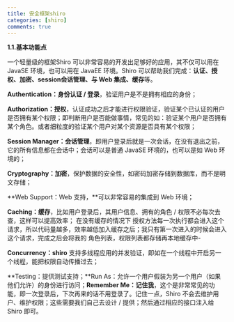 ```yaml
---
title: 安全框架shiro
categories: [shiro]
comments: true
---
```


**1.1.基本功能点**

一个轻量级的框架Shiro 可以非常容易的开发出足够好的应用，其不仅可以用在 JavaSE 环境，也可以用在 JavaEE 环境。Shiro 可以帮助我们完成：**认证、授权、加密、session会话管理、与 Web 集成、缓存**等。

**Authentication：身份认证 / 登录**，验证用户是不是拥有相应的身份；

**Authorization：授权**，认证成功之后才能进行权限验证，验证某个已认证的用户是否拥有某个权限；即判断用户是否能做事情，常见的如：验证某个用户是否拥有某个角色。或者细粒度的验证某个用户对某个资源是否具有某个权限；

**Session Manager：会话管理**，即用户登录后就是一次会话，在没有退出之前，它的所有信息都在会话中；会话可以是普通 JavaSE 环境的，也可以是如 Web 环境的；

**Cryptography：加密**，保护数据的安全性，如密码加密存储到数据库，而不是明文存储；

**Web Support：Web 支持，**可以非常容易的集成到 Web 环境；

**Caching：缓存**，比如用户登录后，其用户信息、拥有的角色 / 权限不必每次去查，这样可以提高效率；        在没有缓存的情况下 授权方法每一次执行都会进入这个请求，所以代码量越多，效率越低加入缓存之后；我只有第一次进入的时候会进入这个请求，完成之后会将我的 角色列表，权限列表都存储再本地缓存中-

**Concurrency：shiro** 支持多线程应用的并发验证，即如在一个线程中开启另一个线程，能把权限自动传播过去；

**Testing：提供测试支持；**Run As：允许一个用户假装为另一个用户（如果他们允许）的身份进行访问；**Remember Me：记住我**，这个是非常常见的功能，即一次登录后，下次再来的话不用登录了。记住一点，Shiro 不会去维护用户、维护权限；这些需要我们自己去设计 / 提供；然后通过相应的接口注入给 Shiro 即可。